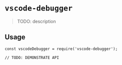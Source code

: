 # `vscode-debugger`

> TODO: description

## Usage

```
const vscodeDebugger = require('vscode-debugger');

// TODO: DEMONSTRATE API
```
